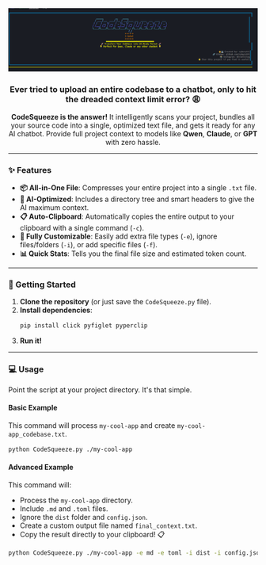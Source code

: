 <div align="center">
  <img src="https://github.com/cyberytti/CodeSqueeze/blob/main/assets/CodeSqueeze_image.png" alt="CodeSqueeze Banner" width="1000" hight="1000/>
</div>

<div align="center">

### Ever tried to upload an entire codebase to a chatbot, only to hit the dreaded context limit error? 😩

**CodeSqueeze is the answer!** It intelligently scans your project, bundles all your source code into a single, optimized text file, and gets it ready for any AI chatbot. Provide full project context to models like **Qwen**, **Claude**, or **GPT** with zero hassle.

</div>

-----

### ✨ Features

- **📦 All-in-One File**: Compresses your entire project into a single `.txt` file.
- **🧠 AI-Optimized**: Includes a directory tree and smart headers to give the AI maximum context.
- **📋 Auto-Clipboard**: Automatically copies the entire output to your clipboard with a single command (`-c`).
- **🔧 Fully Customizable**: Easily add extra file types (`-e`), ignore files/folders (`-i`), or add specific files (`-f`).
- **📊 Quick Stats**: Tells you the final file size and estimated token count.

-----

### 🚀 Getting Started

1. **Clone the repository** (or just save the `CodeSqueeze.py` file).
2. **Install dependencies**:
   ```bash
   pip install click pyfiglet pyperclip
   ```
3. **Run it!**

-----

### 💻 Usage

Point the script at your project directory. It's that simple.

#### **Basic Example**

This command will process `my-cool-app` and create `my-cool-app_codebase.txt`.

```bash
python CodeSqueeze.py ./my-cool-app
```

#### **Advanced Example**

This command will:

- Process the `my-cool-app` directory.
- Include `.md` and `.toml` files.
- Ignore the `dist` folder and `config.json`.
- Create a custom output file named `final_context.txt`.
- Copy the result directly to your clipboard! 📋

```bash
python CodeSqueeze.py ./my-cool-app -e md -e toml -i dist -i config.json -o final_context.txt -c
```
